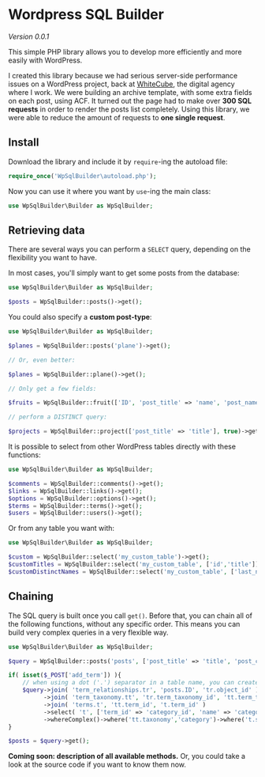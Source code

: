 # Wordpress SQL Builder

*Version 0.0.1*

This simple PHP library allows you to develop more efficiently and more easily with WordPress.

I created this library because we had serious server-side performance issues on a WordPress project, back at [WhiteCube](http://www.whitecube.be/), the digital agency where I work. We were building an archive template, with some extra fields on each post, using ACF. It turned out the page had to make over **300 SQL requests** in order to render the posts list completely. Using this library, we were able to reduce the amount of requests to **one single request**.

## Install

Download the library and include it by `require`-ing the autoload file:

```php
require_once('WpSqlBuilder\autoload.php');
```

Now you can use it where you want by `use`-ing the main class:

```php
use WpSqlBuilder\Builder as WpSqlBuilder;
```

## Retrieving data

There are several ways you can perform a `SELECT` query, depending on the flexibility you want to have.

In most cases, you'll simply want to get some posts from the database:

```php
use WpSqlBuilder\Builder as WpSqlBuilder;

$posts = WpSqlBuilder::posts()->get();
```

You could also specify a **custom post-type**:

```php
use WpSqlBuilder\Builder as WpSqlBuilder;

$planes = WpSqlBuilder::posts('plane')->get();

// Or, even better:

$planes = WpSqlBuilder::plane()->get();

// Only get a few fields:

$fruits = WpSqlBuilder::fruit(['ID', 'post_title' => 'name', 'post_name' => 'slug'])->get();

// perform a DISTINCT query:

$projects = WpSqlBuilder::project(['post_title' => 'title'], true)->get();
```

It is possible to select from other WordPress tables directly with these functions:

```php
use WpSqlBuilder\Builder as WpSqlBuilder;

$comments = WpSqlBuilder::comments()->get();
$links = WpSqlBuilder::links()->get();
$options = WpSqlBuilder::options()->get();
$terms = WpSqlBuilder::terms()->get();
$users = WpSqlBuilder::users()->get();
```

Or from any table you want with:

```php
use WpSqlBuilder\Builder as WpSqlBuilder;

$custom = WpSqlBuilder::select('my_custom_table')->get();
$customTitles = WpSqlBuilder::select('my_custom_table', ['id','title'])->get();
$customDistinctNames = WpSqlBuilder::select('my_custom_table', ['last_name' => 'name'], true)->get();
```

## Chaining

The SQL query is built once you call `get()`. Before that, you can chain all of the following functions, without any specific order. This means you can build very complex queries in a very flexible way.

```php
use WpSqlBuilder\Builder as WpSqlBuilder;

$query = WpSqlBuilder::posts('posts', ['post_title' => 'title', 'post_content' => 'content'])->where('ID','in',[12,25,34,57])->where('post_status','publish')->groupBy('ID');

if( isset($_POST['add_term']) ){
	// when using a dot ('.') separator in a table name, you can create an alias for the table, and use it everywhere afterwards.
	$query->join( 'term_relationships.tr', 'posts.ID', 'tr.object_id' )
    	  ->join( 'term_taxonomy.tt', 'tr.term_taxonomy_id', 'tt.term_taxonomy_id' )
          ->join( 'terms.t', 'tt.term_id', 't.term_id' )
          ->select( 't', ['term_id' => 'category_id', 'name' => 'category_name', 'slug' => 'category_slug'] )
		  ->whereComplex()->where('tt.taxonomy','category')->where('t.slug','like', $_POST['add_term'] .'%');
}

$posts = $query->get();
```

**Coming soon: description of all available methods.** Or, you could take a look at the source code if you want to know them now.
